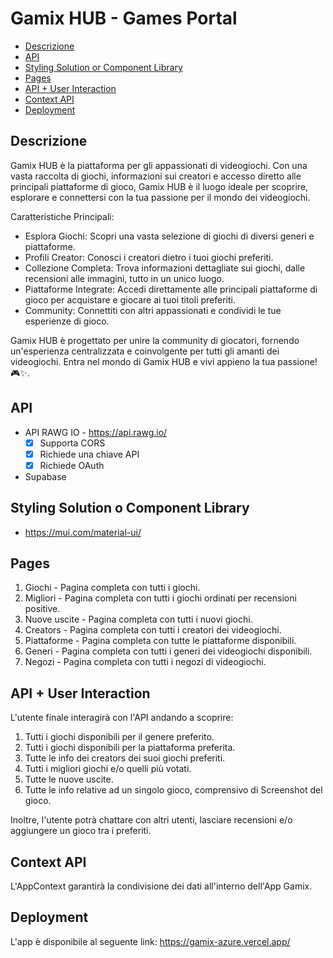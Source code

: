 # Gamix HUB - Games Portal

- [Descrizione](#descrizione)
- [API](#api)
- [Styling Solution or Component Library](#styling-solution-or-component-library)
- [Pages](#pages)
- [API + User Interaction](#api--user-interaction)
- [Context API](#context-api)
- [Deployment](#deployment)

## Descrizione

Gamix HUB è la piattaforma per gli appassionati di videogiochi. Con una vasta raccolta di giochi, informazioni sui creatori e accesso diretto alle principali piattaforme di gioco, Gamix HUB è il luogo ideale per scoprire, esplorare e connettersi con la tua passione per il mondo dei videogiochi.

Caratteristiche Principali:
* Esplora Giochi: Scopri una vasta selezione di giochi di diversi generi e piattaforme.
* Profili Creator: Conosci i creatori dietro i tuoi giochi preferiti.
* Collezione Completa: Trova informazioni dettagliate sui giochi, dalle recensioni alle immagini, tutto in un unico luogo.
* Piattaforme Integrate: Accedi direttamente alle principali piattaforme di gioco per acquistare e giocare ai tuoi titoli preferiti.
* Community: Connettiti con altri appassionati e condividi le tue esperienze di gioco.

Gamix HUB è progettato per unire la community di giocatori, fornendo un'esperienza centralizzata e coinvolgente per tutti gli amanti dei videogiochi. Entra nel mondo di Gamix HUB e vivi appieno la tua passione! 🎮✨.

## API
* API RAWG IO - https://api.rawg.io/
   * [X] Supporta CORS
   * [X] Richiede una chiave API
   * [X] Richiede OAuth

* Supabase

## Styling Solution o Component Library

* https://mui.com/material-ui/

## Pages

1. Giochi - Pagina completa con tutti i giochi.
2. Migliori - Pagina completa con tutti i giochi ordinati per recensioni positive.
3. Nuove uscite - Pagina completa con tutti i nuovi giochi.
4. Creators - Pagina completa con tutti i creatori dei videogiochi.
5. Piattaforme - Pagina completa con tutte le piattaforme disponibili.
6. Generi - Pagina completa con tutti i generi dei videogiochi disponibili.
7. Negozi - Pagina completa con tutti i negozi di videogiochi.

##  API + User Interaction

L'utente finale interagirà con l'API andando a scoprire: 
1. Tutti i giochi disponibili per il genere preferito.
2. Tutti i giochi disponibili per la piattaforma preferita.
3. Tutte le info dei creators dei suoi giochi preferiti.
4. Tutti i migliori giochi e/o quelli più votati.
5. Tutte le nuove uscite.
6. Tutte le info relative ad un singolo gioco, comprensivo di Screenshot del gioco.

Inoltre, l'utente potrà chattare con altri utenti, lasciare recensioni e/o aggiungere un gioco tra i preferiti.

## Context API

L'AppContext garantirà la condivisione dei dati all'interno dell'App Gamix.

## Deployment

L'app è disponibile al seguente link: https://gamix-azure.vercel.app/ 